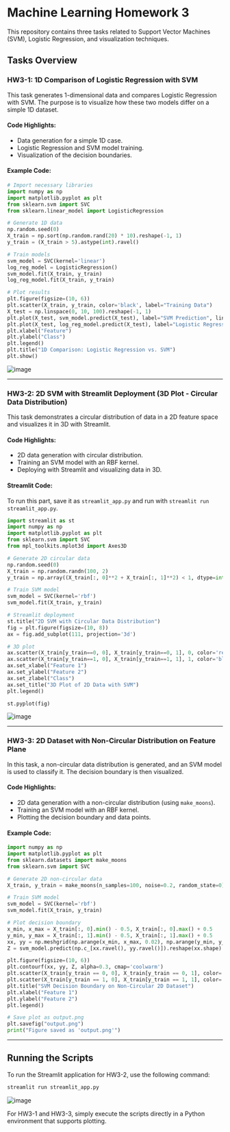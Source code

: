 
# Machine Learning Homework 3

This repository contains three tasks related to Support Vector Machines (SVM), Logistic Regression, and visualization techniques.

## Tasks Overview

### HW3-1: 1D Comparison of Logistic Regression with SVM
This task generates 1-dimensional data and compares Logistic Regression with SVM. The purpose is to visualize how these two models differ on a simple 1D dataset.

#### Code Highlights:
- Data generation for a simple 1D case.
- Logistic Regression and SVM model training.
- Visualization of the decision boundaries.

#### Example Code:
```python
# Import necessary libraries
import numpy as np
import matplotlib.pyplot as plt
from sklearn.svm import SVC
from sklearn.linear_model import LogisticRegression

# Generate 1D data
np.random.seed(0)
X_train = np.sort(np.random.rand(20) * 10).reshape(-1, 1)
y_train = (X_train > 5).astype(int).ravel()

# Train models
svm_model = SVC(kernel='linear')
log_reg_model = LogisticRegression()
svm_model.fit(X_train, y_train)
log_reg_model.fit(X_train, y_train)

# Plot results
plt.figure(figsize=(10, 6))
plt.scatter(X_train, y_train, color='black', label="Training Data")
X_test = np.linspace(0, 10, 100).reshape(-1, 1)
plt.plot(X_test, svm_model.predict(X_test), label="SVM Prediction", linestyle='--')
plt.plot(X_test, log_reg_model.predict(X_test), label="Logistic Regression Prediction", linestyle=':')
plt.xlabel("Feature")
plt.ylabel("Class")
plt.legend()
plt.title("1D Comparison: Logistic Regression vs. SVM")
plt.show()
```
![image](https://github.com/user-attachments/assets/46f0d8be-3fed-489b-a275-74ea53e4ceff)



---

### HW3-2: 2D SVM with Streamlit Deployment (3D Plot - Circular Data Distribution)
This task demonstrates a circular distribution of data in a 2D feature space and visualizes it in 3D with Streamlit.

#### Code Highlights:
- 2D data generation with circular distribution.
- Training an SVM model with an RBF kernel.
- Deploying with Streamlit and visualizing data in 3D.

#### Streamlit Code:
To run this part, save it as `streamlit_app.py` and run with `streamlit run streamlit_app.py`.

```python
import streamlit as st
import numpy as np
import matplotlib.pyplot as plt
from sklearn.svm import SVC
from mpl_toolkits.mplot3d import Axes3D

# Generate 2D circular data
np.random.seed(0)
X_train = np.random.randn(100, 2)
y_train = np.array((X_train[:, 0]**2 + X_train[:, 1]**2) < 1, dtype=int)

# Train SVM model
svm_model = SVC(kernel='rbf')
svm_model.fit(X_train, y_train)

# Streamlit deployment
st.title("2D SVM with Circular Data Distribution")
fig = plt.figure(figsize=(10, 8))
ax = fig.add_subplot(111, projection='3d')

# 3D plot
ax.scatter(X_train[y_train==0, 0], X_train[y_train==0, 1], 0, color='red', label='Class 0')
ax.scatter(X_train[y_train==1, 0], X_train[y_train==1, 1], 1, color='blue', label='Class 1')
ax.set_xlabel("Feature 1")
ax.set_ylabel("Feature 2")
ax.set_zlabel("Class")
ax.set_title("3D Plot of 2D Data with SVM")
plt.legend()

st.pyplot(fig)
```
![image](https://github.com/user-attachments/assets/9717898a-1d9a-412a-bcb6-20fa96d46ab4)



---

### HW3-3: 2D Dataset with Non-Circular Distribution on Feature Plane
In this task, a non-circular data distribution is generated, and an SVM model is used to classify it. The decision boundary is then visualized.

#### Code Highlights:
- 2D data generation with a non-circular distribution (using `make_moons`).
- Training an SVM model with an RBF kernel.
- Plotting the decision boundary and data points.

#### Example Code:
```python
import numpy as np
import matplotlib.pyplot as plt
from sklearn.datasets import make_moons
from sklearn.svm import SVC

# Generate 2D non-circular data
X_train, y_train = make_moons(n_samples=100, noise=0.2, random_state=0)

# Train SVM model
svm_model = SVC(kernel='rbf')
svm_model.fit(X_train, y_train)

# Plot decision boundary
x_min, x_max = X_train[:, 0].min() - 0.5, X_train[:, 0].max() + 0.5
y_min, y_max = X_train[:, 1].min() - 0.5, X_train[:, 1].max() + 0.5
xx, yy = np.meshgrid(np.arange(x_min, x_max, 0.02), np.arange(y_min, y_max, 0.02))
Z = svm_model.predict(np.c_[xx.ravel(), yy.ravel()]).reshape(xx.shape)

plt.figure(figsize=(10, 6))
plt.contourf(xx, yy, Z, alpha=0.3, cmap='coolwarm')
plt.scatter(X_train[y_train == 0, 0], X_train[y_train == 0, 1], color='red', label='Class 0')
plt.scatter(X_train[y_train == 1, 0], X_train[y_train == 1, 1], color='blue', label='Class 1')
plt.title("SVM Decision Boundary on Non-Circular 2D Dataset")
plt.xlabel("Feature 1")
plt.ylabel("Feature 2")
plt.legend()

# Save plot as output.png
plt.savefig("output.png")
print("Figure saved as 'output.png'")
```

---

## Running the Scripts

To run the Streamlit application for HW3-2, use the following command:
```bash
streamlit run streamlit_app.py
```
![image](https://github.com/user-attachments/assets/325e9076-2d45-4558-aeb3-be7660b6c84d)


For HW3-1 and HW3-3, simply execute the scripts directly in a Python environment that supports plotting.


